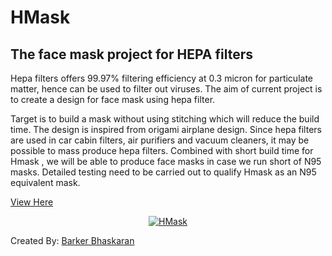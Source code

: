 # HMask
## The face mask project for HEPA filters


Hepa filters offers 99.97% filtering efficiency at 0.3 micron for particulate matter, hence can be used to filter out viruses. The aim of current project is to create a design for face mask using hepa filter.

Target is to build a mask without using stitching which will reduce the build time. The design is inspired from origami airplane design. Since hepa filters are used in car cabin filters, air purifiers and vacuum cleaners, it may be possible to mass produce hepa filters.  Combined with short build time for Hmask , we will be able to produce face masks in case we run short of N95 masks. Detailed testing need to be carried out to qualify Hmask as an N95 equivalent mask.

[View Here](https://youtu.be/WQjonYv3WdI)

<div align="center">
    <a href="https://www.youtube.com/watch?v=WQjonYv3WdI"><img src="https://img.youtube.com/vi/WQjonYv3WdI/0.jpg" alt="HMask"></a>
</div>

Created By: [Barker Bhaskaran](https://github.com/barkerbhaskaran)
